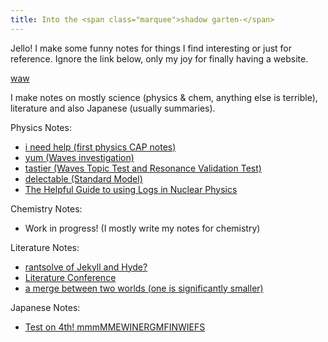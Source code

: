 ```yaml
---
title: Into the <span class="marquee">shadow garten-</span>
---
```


Jello! I make some funny notes for things I find interesting or just for reference. Ignore the link below, only my joy for finally having a website.

[waw](screw_right_wings.md)

I make notes on mostly science (physics & chem, anything else is terrible), literature and also Japanese (usually summaries). 

Physics Notes:
- [i need help (first physics CAP notes)](Physics/Linear_Motion_Notes.md)
- [yum (Waves investigation)](Physics/Waves_Evaluation_and_Analysis_Task_Research.md)
- [tastier (Waves Topic Test and Resonance Validation Test)](Physics/Waves_and_Resonance_Notes.md)
- [delectable (Standard Model)](Physics/Standard_Model.md)
- [The Helpful Guide to using Logs in Nuclear Physics](Physics/Helpful_Guide_to_using_Logs_in_Nuclear_Physics)

Chemistry Notes:
- Work in progress! (I mostly write my notes for chemistry)

Literature Notes:
- [rantsolve of Jekyll and Hyde?](Literature/I_hate_psychoanalysis_but_that_and_Jekyll_and_Hyde.md)
- [Literature Conference](Literature/Conference_Day.md)
- [a merge between two worlds \(one is significantly smaller)](Literature/Going_Ham.md)

Japanese Notes:
- [Test on 4th! mmmMMEWINERGMFINWIEFS](Japanese/Writing_test_summary.md)
